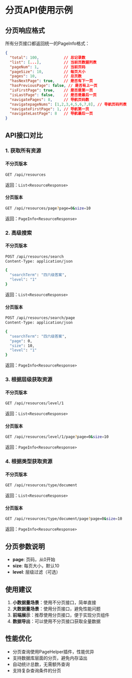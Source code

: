 # 分页API使用示例

## 分页响应格式

所有分页接口都返回统一的PageInfo格式：

```json
{
  "total": 100,           // 总记录数
  "list": [...],          // 当前页数据列表
  "pageNum": 1,           // 当前页码
  "pageSize": 10,         // 每页大小
  "pages": 10,            // 总页数
  "hasNextPage": true,    // 是否有下一页
  "hasPreviousPage": false, // 是否有上一页
  "isFirstPage": true,    // 是否是第一页
  "isLastPage": false,    // 是否是最后一页
  "navigatePages": 8,     // 导航页码数
  "navigatepageNums": [1,2,3,4,5,6,7,8], // 导航页码列表
  "navigateFirstPage": 1, // 导航第一页
  "navigateLastPage": 8   // 导航最后一页
}
```

## API接口对比

### 1. 获取所有资源

#### 不分页版本
```bash
GET /api/resources
```
返回：`List<ResourceResponse>`

#### 分页版本
```bash
GET /api/resources/page?page=0&size=10
```
返回：`PageInfo<ResourceResponse>`

### 2. 高级搜索

#### 不分页版本
```bash
POST /api/resources/search
Content-Type: application/json

{
  "searchTerm": "四六级答案",
  "level": "1"
}
```
返回：`List<ResourceResponse>`

#### 分页版本
```bash
POST /api/resources/search/page
Content-Type: application/json

{
  "searchTerm": "四六级答案",
  "page": 0,
  "size": 10,
  "level": "1"
}
```
返回：`PageInfo<ResourceResponse>`

### 3. 根据层级获取资源

#### 不分页版本
```bash
GET /api/resources/level/1
```
返回：`List<ResourceResponse>`

#### 分页版本
```bash
GET /api/resources/level/1/page?page=0&size=10
```
返回：`PageInfo<ResourceResponse>`

### 4. 根据类型获取资源

#### 不分页版本
```bash
GET /api/resources/type/document
```
返回：`List<ResourceResponse>`

#### 分页版本
```bash
GET /api/resources/type/document/page?page=0&size=10
```
返回：`PageInfo<ResourceResponse>`

## 分页参数说明

- **page**: 页码，从0开始
- **size**: 每页大小，默认10
- **level**: 层级过滤（可选）

## 使用建议

1. **小数据量场景**：使用不分页接口，简单直接
2. **大数据量场景**：使用分页接口，避免性能问题
3. **前端展示**：推荐使用分页接口，便于实现分页组件
4. **数据导出**：可以使用不分页接口获取全量数据

## 性能优化

- 分页查询使用PageHelper插件，性能优异
- 支持数据库层面的分页，避免内存溢出
- 自动统计总数，无需额外查询
- 支持复杂查询条件的分页
